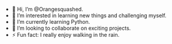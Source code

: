 - 👋 Hi, I’m @Orangesquashed.
- 👀 I’m interested in learning new things and challenging myself.
- 🌱 I’m currently learning Python.
- 💞️ I’m looking to collaborate on exciting projects.
- ⚡ Fun fact: I really enjoy walking in the rain.
